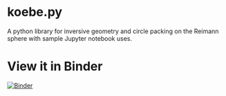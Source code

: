 # koebe.py
A python library for inversive geometry and circle packing on the Reimann sphere with sample Jupyter notebook uses.

# View it in Binder

[![Binder](https://mybinder.org/badge_logo.svg)](https://mybinder.org/v2/gh/johncbowers/koebe.py/master)
